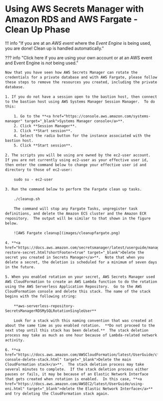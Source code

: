 # Using AWS Secrets Manager with Amazon RDS and AWS Fargate - Clean Up Phase

!!! info "If you are at an *AWS event* where the *Event Engine* is being used, you are done!  Clean up is handled automatically." 

??? info  "Click here if you are using your own account or at an AWS event and Event Engine is *not* being used." 

    Now that you have seen how AWS Secrets Manager can rotate the credentials for a private database and with AWS Fargate, please follow these steps to remove the resources you created, including the private database.

    1. If you do not have a session open to the bastion host, then connect to the bastion host using AWS Systems Manager Session Manager.  To do this:

        1. Go to the **<a href="https://console.aws.amazon.com/systems-manager" target="_blank">Systems Manager console</a>**.
        2. Click **Session Manager**.
        3. Click **Start session**.
        4. Select the radio button for the instance associated with the bastion host.
        5. Click **Start session**.

    2. The scripts you will be using are owned by the ec2-user account.  If you are not currently using ec2-user as your effective user id, then enter the command below to change your effective user id and directory to those of ec2-user:

        sudo su - ec2-user

    3. Run the command below to perform the Fargate clean up tasks.

        ./cleanup.sh

        The command will stop any Fargate Tasks, ungregister task definitions, and delete the Amazon ECS cluster and the Amazon ECR repository.  The output will be similar to that shown in the figure below.

        ![AWS Fargate cleanup](images/cleanupfargate.png)

    4. **<a href="https://docs.aws.amazon.com/secretsmanager/latest/userguide/manage_delete-restore-secret.html?shortFooter=true" target="_blank">Delete the secret you created in Secrets Manager</a>**.  Note that when you delete a secret, the deletion is scheduled for a minimum of seven days in the future. 

    5. When you enabled rotation on your secret, AWS Secrets Manager used AWS CloudFormation to create an AWS Lambda function to do the rotation using the AWS Serverless Application Repository.  Go to the AWS CloudFormation console and delete this stack. The name of the stack begins with the following string:

        **aws-serverless-repository-SecretsManagerRDSMySQLRotationSingleUser**

        Look for a stack with this naming convention that was created at about the same time as you enabled rotation.  **Do not proceed to the next step until this stack has been deleted.**  The stack deletion process may take as much as one hour because of Lambda-related network activity.

    6. **<a href="https://docs.aws.amazon.com/AWSCloudFormation/latest/UserGuide/cfn-console-delete-stack.html" target="_blank">Delete the main CloudFormation stack</a>**.  The stack deletion process may take several minutes to complete.  If the stack deletion process either pauses or fails, it may be because of an Elastic Network Interface that gets created when rotation is enabled.  In this case, **<a href="https://docs.aws.amazon.com/AWSEC2/latest/UserGuide/using-eni.html" target="_blank">delete the Elastic Network Interface</a>** and try deleting the CloudFormation stack again.
